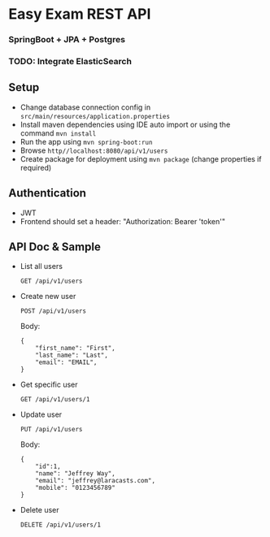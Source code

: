 # Easy Exam REST API
### SpringBoot + JPA + Postgres

### TODO: Integrate ElasticSearch

Setup
-----
- Change database connection config in `src/main/resources/application.properties`
- Install maven dependencies using IDE auto import or using the command ``mvn install``
- Run the app using ``mvn spring-boot:run``
- Browse ``http//localhost:8080/api/v1/users``
- Create package for deployment using ``mvn package`` (change properties if required)

Authentication
----------------
- JWT
- Frontend should set a header: "Authorization: Bearer 'token'"

API Doc & Sample
----------------
- List all users 
    ```
    GET /api/v1/users
    ```

- Create new user 
    ```
    POST /api/v1/users
    ```

    Body:
    ```
    {
        "first_name": "First",
        "last_name": "Last",
        "email": "EMAIL",
    }
    ```

- Get specific user 
    ```
    GET /api/v1/users/1
    ```

- Update user
    ```
    PUT /api/v1/users
    ```
    Body:
    ```
    {
        "id":1,
        "name": "Jeffrey Way",
        "email": "jeffrey@laracasts.com",
        "mobile": "0123456789"
    }
    ```
    
- Delete user
    ```
    DELETE /api/v1/users/1
    ```
